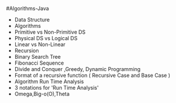 #Algorithms-Java

- Data Structure
- Algorithms
- Primitive vs Non-Primitive DS
- Physical DS vs Logical DS
- Linear vs Non-Linear
- Recursion
- Binary Search Tree
- Fibonacci Sequence 
- Divide and Conquer ,Greedy, Dynamic Programming
- Format of a recursive function ( Recursive Case and Base Case )
- Algorithm Run Time Analysis 
- 3 notations for 'Run Time Analysis'
- Omega,Big-o(O),Theta 